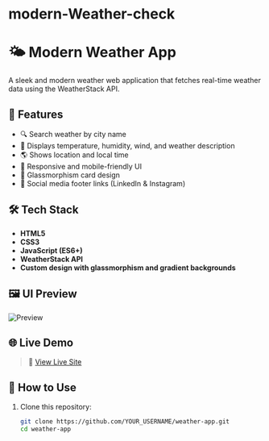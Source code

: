# modern-Weather-check
# 🌤️ Modern Weather App

A sleek and modern weather web application that fetches real-time weather data using the WeatherStack API.

## 🚀 Features

- 🔍 Search weather by city name
- 🧊 Displays temperature, humidity, wind, and weather description
- 🌎 Shows location and local time
- 📱 Responsive and mobile-friendly UI
- 🎨 Glassmorphism card design
- 🔗 Social media footer links (LinkedIn & Instagram)

## 🛠️ Tech Stack

- **HTML5**
- **CSS3**
- **JavaScript (ES6+)**
- **WeatherStack API**
- **Custom design with glassmorphism and gradient backgrounds**

## 🖼️ UI Preview

![Preview](preview.gif) <!-- Optional GIF/Preview -->

## 🌐 Live Demo

> 🔗 [View Live Site](https://your-live-site-url.com)

## 🔧 How to Use

1. Clone this repository:
   ```bash
   git clone https://github.com/YOUR_USERNAME/weather-app.git
   cd weather-app
